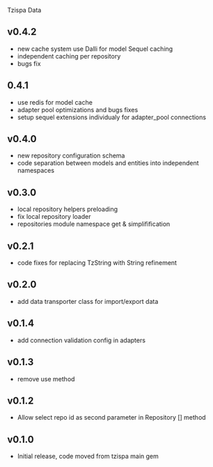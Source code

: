 Tzispa Data

## v0.4.2
- new cache system use Dalli for model Sequel caching
- independent caching per repository
- bugs fix

## 0.4.1
- use redis for model cache
- adapter pool optimizations and bugs fixes
- setup sequel extensions individualy for adapter_pool connections

## v0.4.0
- new repository configuration schema
- code separation between models and entities into independent namespaces

## v0.3.0
- local repository helpers preloading
- fix local repository loader
- repositories module namespace get & simplifification

## v0.2.1
- code fixes for replacing TzString with String refinement

## v0.2.0
- add data transporter class for import/export data

## v0.1.4
- add connection validation config in adapters

## v0.1.3
- remove use method

## v0.1.2
- Allow select repo id as second parameter in Repository [] method

## v0.1.0
- Initial release, code moved from tzispa main gem
